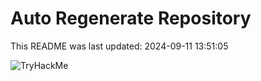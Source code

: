 # Auto Regenerate Repository

This README was last updated: 2024-09-11 13:51:05

 ![TryHackMe](https://tryhackme.com/badge/533634)